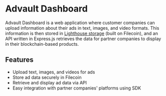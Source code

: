 # Advault Dashboard

Advault Dashboard is a web application where customer companies can upload information about their ads in text, images, and video formats. This information is then stored in [Lighthouse storage](https://docs.lighthouse.storage/lighthouse-1) (built on Filecoin), and an API written in Express.js retrieves the data for partner companies to display in their blockchain-based products.

## Features

- Upload text, images, and videos for ads
- Store ad data securely in Filecoin
- Retrieve and display ad data via API
- Easy integration with partner companies' platforms using SDK

